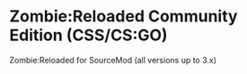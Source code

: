 # Zombie:Reloaded Community Edition (CSS/CS:GO)
Zombie:Reloaded for SourceMod (all versions up to 3.x)


